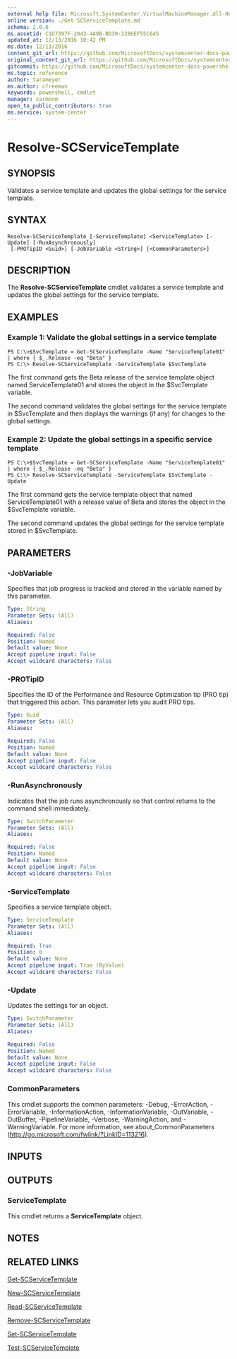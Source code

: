 ```yaml
---
external help file: Microsoft.SystemCenter.VirtualMachineManager.dll-Help.xml
online version: ./Get-SCServiceTemplate.md
schema: 2.0.0
ms.assetid: C1D7397F-2043-4A9B-BD30-2286EF55C645
updated_at: 12/13/2016 10:42 PM
ms.date: 12/13/2016
content_git_url: https://github.com/MicrosoftDocs/systemcenter-docs-powershell/blob/master/systemcenter-cmdlets/VirtualMachineManager/v1/Resolve-SCServiceTemplate.md
original_content_git_url: https://github.com/MicrosoftDocs/systemcenter-docs-powershell/blob/master/systemcenter-cmdlets/VirtualMachineManager/v1/Resolve-SCServiceTemplate.md
gitcommit: https://github.com/MicrosoftDocs/systemcenter-docs-powershell/blob/ea9507ac2178040476af5407227db8cb97701ea9/systemcenter-cmdlets/VirtualMachineManager/v1/Resolve-SCServiceTemplate.md
ms.topic: reference
author: tarameyer
ms.author: cfreeman
keywords: powershell, cmdlet
manager: carmonm
open_to_public_contributors: true
ms.service: system-center
---
```


# Resolve-SCServiceTemplate

## SYNOPSIS
Validates a service template and updates the global settings for the service template.

## SYNTAX

```
Resolve-SCServiceTemplate [-ServiceTemplate] <ServiceTemplate> [-Update] [-RunAsynchronously]
 [-PROTipID <Guid>] [-JobVariable <String>] [<CommonParameters>]
```

## DESCRIPTION
The **Resolve-SCServiceTemplate** cmdlet validates a service template and updates the global settings for the service template.

## EXAMPLES

### Example 1: Validate the global settings in a service template
```
PS C:\>$SvcTemplate = Get-SCServiceTemplate -Name "ServiceTemplate01" | where { $_.Release -eq "Beta" }
PS C:\> Resolve-SCServiceTemplate -ServiceTemplate $SvcTemplate
```

The first command gets the Beta release of the service template object named ServiceTemplate01 and stores the object in the $SvcTemplate variable.

The second command validates the global settings for the service template in $SvcTemplate and then displays the warnings (if any) for changes to the global settings.

### Example 2: Update the global settings in a specific service template
```
PS C:\>$SvcTemplate = Get-SCServiceTemplate -Name "ServiceTemplate01" | where { $_.Release -eq "Beta" }
PS C:\> Resolve-SCServiceTemplate -ServiceTemplate $SvcTemplate -Update
```

The first command gets the service template object that named ServiceTemplate01 with a release value of Beta and stores the object in the $SvcTemplate variable.

The second command updates the global settings for the service template stored in $SvcTemplate.

## PARAMETERS

### -JobVariable
Specifies that job progress is tracked and stored in the variable named by this parameter.

```yaml
Type: String
Parameter Sets: (All)
Aliases: 

Required: False
Position: Named
Default value: None
Accept pipeline input: False
Accept wildcard characters: False
```

### -PROTipID
Specifies the ID of the Performance and Resource Optimization tip (PRO tip) that triggered this action.
This parameter lets you audit PRO tips.

```yaml
Type: Guid
Parameter Sets: (All)
Aliases: 

Required: False
Position: Named
Default value: None
Accept pipeline input: False
Accept wildcard characters: False
```

### -RunAsynchronously
Indicates that the job runs asynchronously so that control returns to the command shell immediately.

```yaml
Type: SwitchParameter
Parameter Sets: (All)
Aliases: 

Required: False
Position: Named
Default value: None
Accept pipeline input: False
Accept wildcard characters: False
```

### -ServiceTemplate
Specifies a service template object.

```yaml
Type: ServiceTemplate
Parameter Sets: (All)
Aliases: 

Required: True
Position: 0
Default value: None
Accept pipeline input: True (ByValue)
Accept wildcard characters: False
```

### -Update
Updates the settings for an object.

```yaml
Type: SwitchParameter
Parameter Sets: (All)
Aliases: 

Required: False
Position: Named
Default value: None
Accept pipeline input: False
Accept wildcard characters: False
```

### CommonParameters
This cmdlet supports the common parameters: -Debug, -ErrorAction, -ErrorVariable, -InformationAction, -InformationVariable, -OutVariable, -OutBuffer, -PipelineVariable, -Verbose, -WarningAction, and -WarningVariable. For more information, see about_CommonParameters (http://go.microsoft.com/fwlink/?LinkID=113216).

## INPUTS

## OUTPUTS

### ServiceTemplate
This cmdlet returns a **ServiceTemplate** object.

## NOTES

## RELATED LINKS

[Get-SCServiceTemplate](xref:VirtualMachineManager/v1/Get-SCServiceTemplate.md)

[New-SCServiceTemplate](xref:VirtualMachineManager/v1/New-SCServiceTemplate.md)

[Read-SCServiceTemplate](xref:VirtualMachineManager/v1/Read-SCServiceTemplate.md)

[Remove-SCServiceTemplate](xref:VirtualMachineManager/v1/Remove-SCServiceTemplate.md)

[Set-SCServiceTemplate](xref:VirtualMachineManager/v1/Set-SCServiceTemplate.md)

[Test-SCServiceTemplate](xref:VirtualMachineManager/v1/Test-SCServiceTemplate.md)


